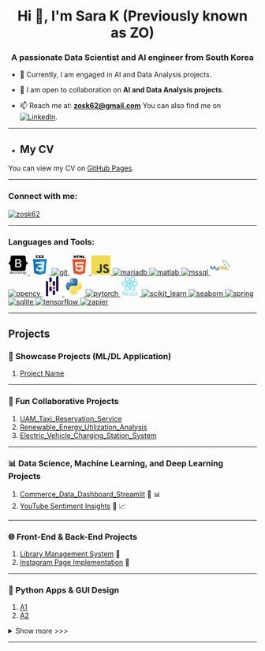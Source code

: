 <h1 align="center">Hi 👋, I'm Sara K (Previously known as ZO) </h1>
<h3 align="center">A passionate Data Scientist and AI engineer from South Korea</h3>

- 🔭 Currently, I am engaged in AI and Data Analysis projects.
- 👯 I am open to collaboration on **AI and Data Analysis projects**.

- 📫 Reach me at: **zosk62@gmail.com**
  You can also find me on [![LinkedIn](https://img.shields.io/badge/-LinkedIn-informational?style=for-the-badge&logo=linkedin&logoColor=white&color=2867B2)](https://www.linkedin.com/).
  
---
- ## My CV
You can view my CV on [GitHub Pages](link-to-github-pages).

---

<h3 align="left">Connect with me:</h3>
<p align="left">
  <a href="https://kaggle.com/zosk62" target="blank"><img align="center" src="https://raw.githubusercontent.com/rahuldkjain/github-profile-readme-generator/master/src/images/icons/Social/kaggle.svg" alt="zosk62" height="30" width="40" /></a>
</p>

<p align="left">
  
</p>


---

<h3 align="left">Languages and Tools:</h3>
<p align="left"> <a href="https://getbootstrap.com" target="_blank" rel="noreferrer"> <img src="https://raw.githubusercontent.com/devicons/devicon/master/icons/bootstrap/bootstrap-plain-wordmark.svg" alt="bootstrap" width="40" height="40"/> </a> <a href="https://www.w3schools.com/css/" target="_blank" rel="noreferrer"> <img src="https://raw.githubusercontent.com/devicons/devicon/master/icons/css3/css3-original-wordmark.svg" alt="css3" width="40" height="40"/> </a> <a href="https://git-scm.com/" target="_blank" rel="noreferrer"> <img src="https://www.vectorlogo.zone/logos/git-scm/git-scm-icon.svg" alt="git" width="40" height="40"/> </a> <a href="https://www.w3.org/html/" target="_blank" rel="noreferrer"> <img src="https://raw.githubusercontent.com/devicons/devicon/master/icons/html5/html5-original-wordmark.svg" alt="html5" width="40" height="40"/> </a> <a href="https://developer.mozilla.org/en-US/docs/Web/JavaScript" target="_blank" rel="noreferrer"> <img src="https://raw.githubusercontent.com/devicons/devicon/master/icons/javascript/javascript-original.svg" alt="javascript" width="40" height="40"/> </a> <a href="https://mariadb.org/" target="_blank" rel="noreferrer"> <img src="https://www.vectorlogo.zone/logos/mariadb/mariadb-icon.svg" alt="mariadb" width="40" height="40"/> </a> <a href="https://www.mathworks.com/" target="_blank" rel="noreferrer"> <img src="https://upload.wikimedia.org/wikipedia/commons/2/21/Matlab_Logo.png" alt="matlab" width="40" height="40"/> </a> <a href="https://www.microsoft.com/en-us/sql-server" target="_blank" rel="noreferrer"> <img src="https://www.svgrepo.com/show/303229/microsoft-sql-server-logo.svg" alt="mssql" width="40" height="40"/> </a> <a href="https://www.mysql.com/" target="_blank" rel="noreferrer"> <img src="https://raw.githubusercontent.com/devicons/devicon/master/icons/mysql/mysql-original-wordmark.svg" alt="mysql" width="40" height="40"/> </a> <a href="https://opencv.org/" target="_blank" rel="noreferrer"> <img src="https://www.vectorlogo.zone/logos/opencv/opencv-icon.svg" alt="opencv" width="40" height="40"/> </a> <a href="https://pandas.pydata.org/" target="_blank" rel="noreferrer"> <img src="https://raw.githubusercontent.com/devicons/devicon/2ae2a900d2f041da66e950e4d48052658d850630/icons/pandas/pandas-original.svg" alt="pandas" width="40" height="40"/> </a> <a href="https://www.python.org" target="_blank" rel="noreferrer"> <img src="https://raw.githubusercontent.com/devicons/devicon/master/icons/python/python-original.svg" alt="python" width="40" height="40"/> </a> <a href="https://pytorch.org/" target="_blank" rel="noreferrer"> <img src="https://www.vectorlogo.zone/logos/pytorch/pytorch-icon.svg" alt="pytorch" width="40" height="40"/> </a> <a href="https://reactjs.org/" target="_blank" rel="noreferrer"> <img src="https://raw.githubusercontent.com/devicons/devicon/master/icons/react/react-original-wordmark.svg" alt="react" width="40" height="40"/> </a> <a href="https://scikit-learn.org/" target="_blank" rel="noreferrer"> <img src="https://upload.wikimedia.org/wikipedia/commons/0/05/Scikit_learn_logo_small.svg" alt="scikit_learn" width="40" height="40"/> </a> <a href="https://seaborn.pydata.org/" target="_blank" rel="noreferrer"> <img src="https://seaborn.pydata.org/_images/logo-mark-lightbg.svg" alt="seaborn" width="40" height="40"/> </a> <a href="https://spring.io/" target="_blank" rel="noreferrer"> <img src="https://www.vectorlogo.zone/logos/springio/springio-icon.svg" alt="spring" width="40" height="40"/> </a> <a href="https://www.sqlite.org/" target="_blank" rel="noreferrer"> <img src="https://www.vectorlogo.zone/logos/sqlite/sqlite-icon.svg" alt="sqlite" width="40" height="40"/> </a> <a href="https://www.tensorflow.org" target="_blank" rel="noreferrer"> <img src="https://www.vectorlogo.zone/logos/tensorflow/tensorflow-icon.svg" alt="tensorflow" width="40" height="40"/> </a> <a href="https://zapier.com" target="_blank" rel="noreferrer"> <img src="https://www.vectorlogo.zone/logos/zapier/zapier-icon.svg" alt="zapier" width="40" height="40"/> </a> </p>


<p align="left">
  
</p>

---

## Projects

### 🌟 Showcase Projects (ML/DL Application)

1. [Project Name](https://github.com/zosk62/A)


   
---

### 🎉 Fun Collaborative Projects

1. [UAM_Taxi_Reservation_Service](https://github.com/zosk62/P05_UAM_Taxi_Reservation_Service)
2. [Renewable_Energy_Utilization_Analysis](https://github.com/zosk62/P04_Renewable_Energy_Utilization_Analysis)
3. [Electric_Vehicle_Charging_Station_System](https://github.com/zosk62/P03_Electric_Vehicle_Charging_Station)


---

### 📊 Data Science, Machine Learning, and Deep Learning Projects

1. [Commerce_Data_Dashboard_Streamlit](https://github.com/zosk62/Commerce_Data_Dashboard/tree/main) 🛒 📊
2. [YouTube Sentiment Insights](https://github.com/zosk62/DA01_Youtube_comments_wordcloud) 🎥 📈

---


### 🌐 Front-End & Back-End Projects
1. [Library Management System](https://github.com/zosk62/P02_Library_Management_System) 📖
2. [Instagram Page Implementation](https://github.com/zosk62/P01_Instagram_Page) 📱


---

### 🐍 Python Apps & GUI Design

1. [A1](https://github.com/zosk62/P05_UAM_Taxi_Reservation_Service)
2. [A2](https://github.com/zosk62/P04_Renewable_Energy_Utilization_Analysis)
 <details>
 <summary>Show more >>> </summary>

 - [Instagram Page Implementation](https://github.com/zosk62/P01_Instagram_Page)
 - [Another Project](https://github.com/zosk62/Another_Project)
 - [Yet Another Project](https://github.com/zosk62/Yet_Another_Project)
     
  </details>

---

